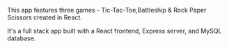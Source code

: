 This app features three games - Tic-Tac-Toe,Battleship & Rock Paper Scissors created in React.

It's a full stack app built with a React frontend, Express server, and MySQL database.
